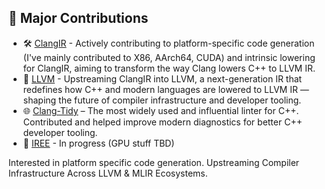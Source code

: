 
## 🔧 Major Contributions
- 🛠 [ClangIR](https://github.com/llvm/clangir/pulls?q=is%3Aopen%2Cclosed+is%3Apr+author%3ARiverDave+) - Actively contributing to platform-specific code generation (I've mainly contributed to X86, AArch64, CUDA) and intrinsic lowering for ClangIR, aiming to transform the way Clang lowers C++ to LLVM IR.
- 🐉 [LLVM](https://github.com/llvm/llvm-project/pulls?q=sort%3Aupdated-desc+is%3Apr+author%3ARiverDave+label%3AClangIR) - Upstreaming ClangIR into LLVM, a next-generation IR that redefines how C++ and modern languages are lowered to LLVM IR — shaping the future of compiler infrastructure and developer tooling.
- 🌐 [Clang-Tidy](https://github.com/llvm/llvm-project/pulls?q=is%3Apr+author%3ARiverDave+is%3Aclosed) –  The most widely used and influential linter for C++. Contributed and helped improve modern diagnostics for better C++ developer tooling.
- 👻 [IREE](https://github.com/iree-org/iree/pulls?q=is%3Apr+author%3ARiverDave) - In progress (GPU stuff TBD)

Interested in platform specific code generation. Upstreaming Compiler Infrastructure Across LLVM & MLIR Ecosystems.
